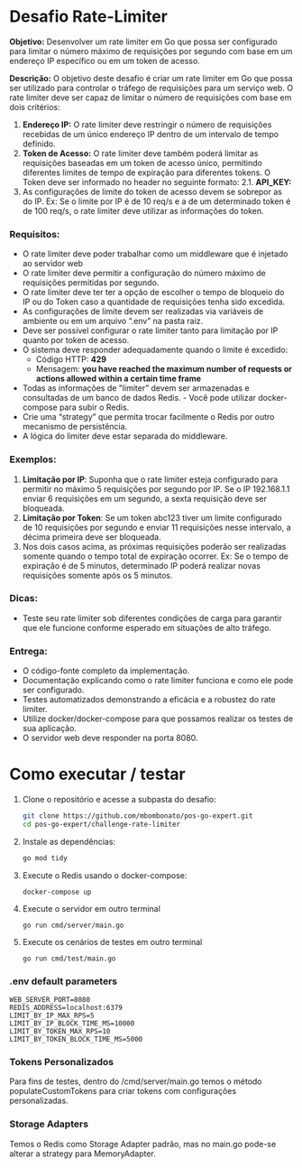 # Desafio Rate-Limiter

**Objetivo:** Desenvolver um rate limiter em Go que possa ser configurado para limitar o número máximo de requisições por segundo com base em um endereço IP específico ou em um token de acesso.

**Descrição:** O objetivo deste desafio é criar um rate limiter em Go que possa ser utilizado para controlar o tráfego de requisições para um serviço web. O rate limiter deve ser capaz de limitar o número de requisições com base em dois critérios:

1. **Endereço IP:** O rate limiter deve restringir o número de requisições recebidas de um único endereço IP dentro de um intervalo de tempo definido.
2. **Token de Acesso:** O rate limiter deve também poderá limitar as requisições baseadas em um token de acesso único, permitindo diferentes limites de tempo de expiração para diferentes tokens. O Token deve ser informado no header no seguinte formato:
   2.1. **API_KEY: <TOKEN>**
3. As configurações de limite do token de acesso devem se sobrepor as do IP. Ex: Se o limite por IP é de 10 req/s e a de um determinado token é de 100 req/s, o rate limiter deve utilizar as informações do token.

### Requisitos:

- O rate limiter deve poder trabalhar como um middleware que é injetado ao servidor web
- O rate limiter deve permitir a configuração do número máximo de requisições permitidas por segundo.
- O rate limiter deve ter ter a opção de escolher o tempo de bloqueio do IP ou do Token caso a quantidade de requisições tenha sido excedida.
- As configurações de limite devem ser realizadas via variáveis de ambiente ou em um arquivo “.env” na pasta raiz.
- Deve ser possível configurar o rate limiter tanto para limitação por IP quanto por token de acesso.
- O sistema deve responder adequadamente quando o limite é excedido:
   - Código HTTP: **429**
   - Mensagem: **you have reached the maximum number of requests or actions allowed within a certain time frame**
- Todas as informações de "limiter” devem ser armazenadas e consultadas de um banco de dados Redis. - Você pode utilizar docker-compose para subir o Redis.
- Crie uma “strategy” que permita trocar facilmente o Redis por outro mecanismo de persistência.
- A lógica do limiter deve estar separada do middleware.

### Exemplos:

1. **Limitação por IP**: Suponha que o rate limiter esteja configurado para permitir no máximo 5 requisições por segundo por IP. Se o IP 192.168.1.1 enviar 6 requisições em um segundo, a sexta requisição deve ser bloqueada.
2. **Limitação por Token**: Se um token abc123 tiver um limite configurado de 10 requisições por segundo e enviar 11 requisições nesse intervalo, a décima primeira deve ser bloqueada.
3. Nos dois casos acima, as próximas requisições poderão ser realizadas somente quando o tempo total de expiração ocorrer. Ex: Se o tempo de expiração é de 5 minutos, determinado IP poderá realizar novas requisições somente após os 5 minutos.


### Dicas:

- Teste seu rate limiter sob diferentes condições de carga para garantir que ele funcione conforme esperado em situações de alto tráfego.


### Entrega:

- O código-fonte completo da implementação.
- Documentação explicando como o rate limiter funciona e como ele pode ser configurado.
- Testes automatizados demonstrando a eficácia e a robustez do rate limiter.
- Utilize docker/docker-compose para que possamos realizar os testes de sua aplicação.
- O servidor web deve responder na porta 8080.

# Como executar / testar
1. Clone o repositório e acesse a subpasta do desafio:

   ```bash
   git clone https://github.com/mbombonato/pos-go-expert.git
   cd pos-go-expert/challenge-rate-limiter
   ```

2. Instale as dependências:

   ```bash
   go mod tidy
   ```

3. Execute o Redis usando o docker-compose:
   ```
   docker-compose up
   ```

4. Execute o servidor em outro terminal
   ```
   go run cmd/server/main.go
   ```

5. Execute os cenários de testes em outro terminal
   ```
   go run cmd/test/main.go
   ```

### .env default parameters
```
WEB_SERVER_PORT=8080
REDIS_ADDRESS=localhost:6379
LIMIT_BY_IP_MAX_RPS=5
LIMIT_BY_IP_BLOCK_TIME_MS=10000
LIMIT_BY_TOKEN_MAX_RPS=10
LIMIT_BY_TOKEN_BLOCK_TIME_MS=5000
```

### Tokens Personalizados
Para fins de testes, dentro do /cmd/server/main.go temos o método populateCustomTokens para criar tokens com configurações personalizadas.

### Storage Adapters
Temos o Redis como Storage Adapter padrão, mas no main.go pode-se alterar a strategy para MemoryAdapter.